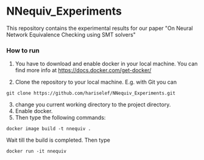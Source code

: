 # NNequiv_Experiments

This repository contains the experimental results for our paper "On Neural Network Equivalence Checking using SMT solvers"


### How to run #

1) You have to download and enable docker in your local machine. You can find more info at https://docs.docker.com/get-docker/

2) Clone the repository to your local machine.
E.g. with Git you can 

```
git clone https://github.com/hariselef/NNequiv_Experiments.git 
```
3) change you current working directory to the project directory.
4) Enable docker.
5) Then type the following commands:

```
docker image build -t nnequiv .

```
Wait till the build is completed. Then type

```
docker run -it nnequiv

```

 
